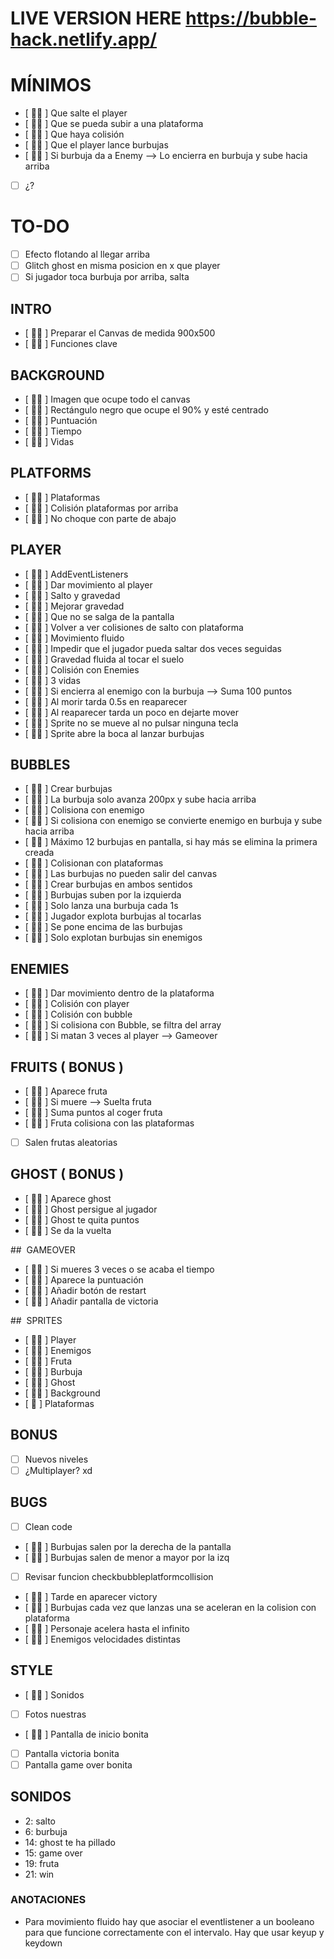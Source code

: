 # LIVE VERSION HERE https://bubble-hack.netlify.app/

# MÍNIMOS

- [ 💁‍♀️ ] Que salte el player
- [ 💁‍♀️ ] Que se pueda subir a una plataforma
- [ 💁‍♀️ ] Que haya colisión
- [ 💁‍♀️ ] Que el player lance burbujas
- [ 💁‍♀️ ] Si burbuja da a Enemy --> Lo encierra en burbuja y sube hacia arriba
- [ ] ¿?

# TO-DO

- [ ] Efecto flotando al llegar arriba <!-- TICKET -->
- [ ] Glitch ghost en misma posicion en x que player <!-- TICKET -->
- [ ] Si jugador toca burbuja por arriba, salta <!-- Hugo: Sumar a la burbuja -->

## INTRO

- [ 💁‍♀️ ] Preparar el Canvas de medida 900x500
- [ 💁‍♀️ ] Funciones clave

## BACKGROUND

- [ 💁‍♀️ ] Imagen que ocupe todo el canvas
- [ 💁‍♀️ ] Rectángulo negro que ocupe el 90% y esté centrado
- [ 💁‍♀️ ] Puntuación
- [ 💁‍♀️ ] Tiempo
- [ 💁‍♀️ ] Vidas

## PLATFORMS

- [ 💁‍♀️ ] Plataformas
- [ 💁‍♀️ ] Colisión plataformas por arriba
- [ 💁‍♀️ ] No choque con parte de abajo

## PLAYER

- [ 💁‍♀️ ] AddEventListeners
- [ 💁‍♀️ ] Dar movimiento al player
- [ 💁‍♀️ ] Salto y gravedad
- [ 💁‍♀️ ] Mejorar gravedad
- [ 💁‍♀️ ] Que no se salga de la pantalla
- [ 💁‍♀️ ] Volver a ver colisiones de salto con plataforma
- [ 💁‍♀️ ] Movimiento fluido
- [ 💁‍♀️ ] Impedir que el jugador pueda saltar dos veces seguidas
- [ 💁‍♀️ ] Gravedad fluida al tocar el suelo
- [ 💁‍♀️ ] Colisión con Enemies
- [ 💁‍♀️ ] 3 vidas
- [ 💁‍♀️ ] Si encierra al enemigo con la burbuja --> Suma 100 puntos
- [ 💁‍♀️ ] Al morir tarda 0.5s en reaparecer
- [ 💁‍♀️ ] Al reaparecer tarda un poco en dejarte mover
- [ 💁‍♀️ ] Sprite no se mueve al no pulsar ninguna tecla
- [ 💁‍♀️ ] Sprite abre la boca al lanzar burbujas

## BUBBLES

- [ 💁‍♀️ ] Crear burbujas
- [ 💁‍♀️ ] La burbuja solo avanza 200px y sube hacia arriba
- [ 💁‍♀️ ] Colisiona con enemigo
- [ 💁‍♀️ ] Si colisiona con enemigo se convierte enemigo en burbuja y sube hacia arriba
- [ 💁‍♀️ ] Máximo 12 burbujas en pantalla, si hay más se elimina la primera creada
- [ 💁‍♀️ ] Colisionan con plataformas <!-- REVISAR VELOCIDAD - BUGS -->
- [ 💁‍♀️ ] Las burbujas no pueden salir del canvas
- [ 💁‍♀️ ] Crear burbujas en ambos sentidos
- [ 💁‍♀️ ] Burbujas suben por la izquierda
- [ 💁‍♀️ ] Solo lanza una burbuja cada 1s
- [ 💁‍♀️ ] Jugador explota burbujas al tocarlas
- [ 💁‍♀️ ] Se pone encima de las burbujas
- [ 💁‍♀️ ] Solo explotan burbujas sin enemigos

## ENEMIES

- [ 💁‍♀️ ] Dar movimiento dentro de la plataforma
- [ 💁‍♀️ ] Colisión con player
- [ 💁‍♀️ ] Colisión con bubble
- [ 💁‍♀️ ] Si colisiona con Bubble, se filtra del array
- [ 💁‍♀️ ] Si matan 3 veces al player --> Gameover

## FRUITS ( BONUS )

- [ 💁‍♀️ ] Aparece fruta
- [ 💁‍♀️ ] Si muere --> Suelta fruta
- [ 💁‍♀️ ] Suma puntos al coger fruta
- [ 💁‍♀️ ] Fruta colisiona con las plataformas
- [ ] Salen frutas aleatorias

## GHOST ( BONUS )

- [ 💁‍♀️ ] Aparece ghost
- [ 💁‍♀️ ] Ghost persigue al jugador <!-- YAY -->
- [ 💁‍♀️ ] Ghost te quita puntos
- [ 💁‍♀️ ] Se da la vuelta

##  GAMEOVER

- [ 💁‍♀️ ] Si mueres 3 veces o se acaba el tiempo
- [ 💁‍♀️ ] Aparece la puntuación
- [ 💁‍♀️ ] Añadir botón de restart
- [ 💁‍♀️ ] Añadir pantalla de victoria

##  SPRITES

- [ 💁‍♀️ ] Player
- [ 💁‍♀️ ] Enemigos
- [ 💁‍♀️ ] Fruta
- [ 💁‍♀️ ] Burbuja
- [ 💁‍♀️ ] Ghost
- [ 💁‍♀️ ] Background
- [ 💁 ] Plataformas

## BONUS

- [ ] Nuevos niveles
- [ ] ¿Multiplayer? xd

## BUGS

- [ ] Clean code
- [ 💁‍♀️ ] Burbujas salen por la derecha de la pantalla
- [ 💁‍♀️ ] Burbujas salen de menor a mayor por la izq
- [ ] Revisar funcion checkbubbleplatformcollision
- [ 💁‍♀️ ] Tarde en aparecer victory
- [ 💁‍♀️ ] Burbujas cada vez que lanzas una se aceleran en la colision con plataforma
- [ 💁‍♀️ ] Personaje acelera hasta el infinito
- [ 💁‍♀️ ] Enemigos velocidades distintas

## STYLE

- [ 💁‍♀️ ] Sonidos
- [ ] Fotos nuestras
- [ 💁‍♀️ ] Pantalla de inicio bonita
- [ ] Pantalla victoria bonita
- [ ] Pantalla game over bonita

## SONIDOS

- 2: salto
- 6: burbuja
- 14: ghost te ha pillado
- 15: game over
- 19: fruta
- 21: win

### ANOTACIONES

- Para movimiento fluido hay que asociar el eventlistener a un booleano para que funcione correctamente con el intervalo. Hay que usar keyup y keydown
